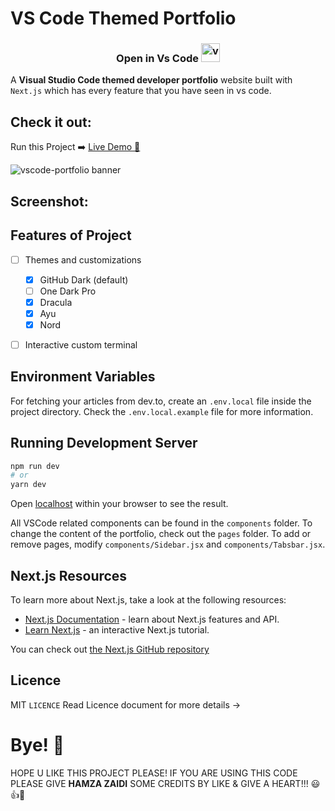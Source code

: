 # VS Code Themed Portfolio

<h3 align="center">Open in Vs Code <img src="https://vscode-portfolio.vercel.app/_next/image?url=%2Fvscode_icon.svg&w=16&q=75" alt="vs code" width="30" height="30" /></h3> 

A **Visual Studio Code themed developer portfolio** website built with `Next.js` which has every feature that you have seen in vs code.

## Check it out:

Run this Project ➡️ [Live Demo 🚀](https://vscode-portfolio.vercel.app/)

![vscode-portfolio banner](https://imgur.com/JXJ9mpO.gif)

## Screenshot:

## Features of Project 

- [ ] Themes and customizations
  - [x] GitHub Dark (default)
  - [ ] One Dark Pro
  - [x] Dracula
  - [x] Ayu
  - [x] Nord
- [ ] Interactive custom terminal


## Environment Variables

For fetching your articles from dev.to, create an `.env.local` file inside the project directory. Check the `.env.local.example` file for more information.

## Running Development Server

```bash
npm run dev
# or
yarn dev
```

Open [localhost](http://localhost:3000) within your browser to see the result.

All VSCode related components can be found in the `components` folder. To change the content of the portfolio, check out the `pages` folder. To add or remove pages, modify `components/Sidebar.jsx` and `components/Tabsbar.jsx`.

## Next.js Resources

To learn more about Next.js, take a look at the following resources:

- [Next.js Documentation](https://nextjs.org/docs) - learn about Next.js features and API.
- [Learn Next.js](https://nextjs.org/learn) - an interactive Next.js tutorial.

You can check out [the Next.js GitHub repository](https://github.com/vercel/next.js/)

## Licence
MIT `LICENCE` Read Licence document for more details ->

# Bye! 👋
HOPE U LIKE THIS PROJECT PLEASE! IF YOU ARE USING THIS CODE PLEASE GIVE **HAMZA ZAIDI** SOME CREDITS BY LIKE & GIVE A HEART!!! 😃👍💛

